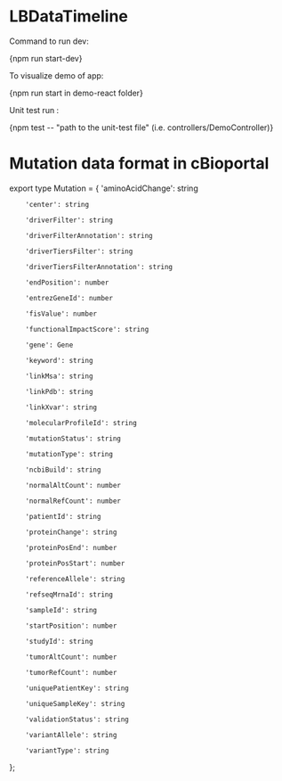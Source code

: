 # LBDataTimeline

Command to run dev:

{npm run start-dev}

To visualize demo of app:

{npm run start in demo-react folder}

Unit test run :

{npm test -- "path to the unit-test file" (i.e. controllers/DemoController)}


# Mutation data format in cBioportal
export type Mutation = {
    'aminoAcidChange': string

        'center': string

        'driverFilter': string

        'driverFilterAnnotation': string

        'driverTiersFilter': string

        'driverTiersFilterAnnotation': string

        'endPosition': number

        'entrezGeneId': number

        'fisValue': number

        'functionalImpactScore': string

        'gene': Gene

        'keyword': string

        'linkMsa': string

        'linkPdb': string

        'linkXvar': string

        'molecularProfileId': string

        'mutationStatus': string

        'mutationType': string

        'ncbiBuild': string

        'normalAltCount': number

        'normalRefCount': number

        'patientId': string

        'proteinChange': string

        'proteinPosEnd': number

        'proteinPosStart': number

        'referenceAllele': string

        'refseqMrnaId': string

        'sampleId': string

        'startPosition': number

        'studyId': string

        'tumorAltCount': number

        'tumorRefCount': number

        'uniquePatientKey': string

        'uniqueSampleKey': string

        'validationStatus': string

        'variantAllele': string

        'variantType': string
};
